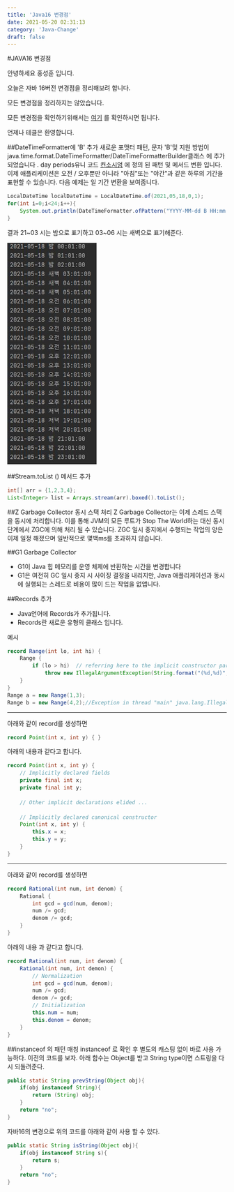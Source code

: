 ```yaml
---
title: 'Java16 변경점'
date: 2021-05-20 02:31:13
category: 'Java-Change'
draft: false
---
```

#JAVA16 변경점

안녕하세요 홍성훈 입니다.

오늘은 자바 16버전 변경점을 정리해보려 합니다.

모든 변경점을 정리하지는 않았습니다.

모든 변경점을 확인하기위해서는 [여기](http://jdk.java.net/16/release-notes) 를 확인하시면 됩니다.

언제나 테클은 환영합니다.


##DateTimeFormatter에 'B' 추가
새로운 포맷터 패턴, 문자 'B'및 지원 방법이 java.time.format.DateTimeFormatter/DateTimeFormatterBuilder클래스 에 추가되었습니다 . day periods유니 코드 [컨소시엄](https://unicode.org/reports/tr35/tr35-dates.html#dayPeriods) 에 정의 된 패턴 및 메서드 변환 입니다. 이제 애플리케이션은 오전 / 오후뿐만 아니라 "아침"또는 "야간"과 같은 하루의 기간을 표현할 수 있습니다. 다음 예제는 일 기간 변환을 보여줍니다.

```java
LocalDateTime localDateTime = LocalDateTime.of(2021,05,18,0,1);
for(int i=0;i<24;i++){
    System.out.println(DateTimeFormatter.ofPattern("YYYY-MM-dd B HH:mm:ss").format(localDateTime.plusHours(i)));
}
```

결과
21~03 시는 밤으로 표기하고
03~06 시는 새벽으로 표기해준다.

![DateTimeFomatter결과](./img/DateTimeFormatterLog.JPG)


##Stream.toList () 메서드 추가
```java
int[] arr = {1,2,3,4};
List<Integer> list = Arrays.stream(arr).boxed().toList();
```


##Z Garbage Collector 동시 스택 처리
Z Garbage Collector는 이제 스레드 스택을 동시에 처리합니다. 이를 통해 JVM의 모든 루트가 Stop The World하는 대신 동시 단계에서 ZGC에 의해 처리 될 수 있습니다. ZGC 일시 중지에서 수행되는 작업의 양은 이제 일정 해졌으며 일반적으로 몇백ms를 초과하지 않습니다.

##G1 Garbage Collector
- G1이 Java 힙 메모리를 운영 체제에 반환하는 시간을 변경합니다
- G1은 여전히 GC 일시 중지 시 사이징 결정을 내리지만, Java 애플리케이션과 동시에 실행되는 스레드로 비용이 많이 드는 작업을 없앱니다.

##Records 추가
- Java언어에 Records가 추가됩니다.
- Records란 새로운 유형의 클래스 입니다.

예시
```java
record Range(int lo, int hi) {
    Range {
        if (lo > hi)  // referring here to the implicit constructor parameters
            throw new IllegalArgumentException(String.format("(%d,%d)", lo, hi));
    }
}
Range a = new Range(1,3);
Range b = new Range(4,2);//Exception in thread "main" java.lang.IllegalArgumentException: (4,2)
```
---
아래와 같이 record를 생성하면
```java
record Point(int x, int y) { }
```

아래의 내용과 같다고 합니다.
```java
record Point(int x, int y) {
    // Implicitly declared fields
    private final int x;
    private final int y;

    // Other implicit declarations elided ...

    // Implicitly declared canonical constructor
    Point(int x, int y) {
        this.x = x;
        this.y = y;
    }
}
```
---
아래와 같이 record를 생성하면
```java
record Rational(int num, int denom) {
    Rational {
        int gcd = gcd(num, denom);
        num /= gcd;
        denom /= gcd;
    }
}
```

아래의 내용 과 같다고 합니다.

```java
record Rational(int num, int denom) {
    Rational(int num, int demon) {
        // Normalization
        int gcd = gcd(num, denom);
        num /= gcd;
        denom /= gcd;
        // Initialization
        this.num = num;
        this.denom = denom;
    }
}
```

##instanceof 의 패턴 매칭
instanceof 로 확인 후 별도의 캐스팅 없이 바로 사용 가능하다.
이전의 코드를 보자.
아래 함수는 Object를 받고 String type이면 스트링을 다시 되돌려준다.
```java
public static String prevString(Object obj){
    if(obj instanceof String){
        return (String) obj;
    }
    return "no";
}
```

자바16의 변경으로 위의 코드를 아래와 같이 사용 할 수 있다.
```java
public static String isString(Object obj){
    if(obj instanceof String s){
        return s;
    }
    return "no";
}
```